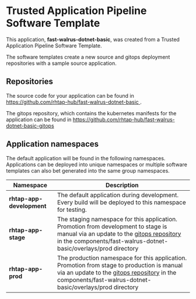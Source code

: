 # Trusted Application Pipeline Software Template

This application, **fast-walrus-dotnet-basic**, was created from a Trusted Application Pipeline Software Template.

The software templates create a new source and gitops deployment repositories with a sample source application. 

## Repositories

The source code for your application can be found in [https://github.com/rhtap-hub/fast-walrus-dotnet-basic ](https://github.com/rhtap-hub/fast-walrus-dotnet-basic ).
 
The gitops repository, which contains the kubernetes manifests for the application can be found in 
[https://github.com/rhtap-hub/fast-walrus-dotnet-basic-gitops ](https://github.com/rhtap-hub/fast-walrus-dotnet-basic-gitops ) 

## Application namespaces 

The default application will be found in the following namespaces. Applications can be deployed into unique namespaces or multiple software templates can also bet generated into the same group namespaces.  

|  Namespace   |  Description   |  
| -------- | -------- |   
| **rhtap-app-development** | The default application during development. Every build will be deployed to this namespace for testing. | 
| **rhtap-app-stage** | The staging namespace for this application. Promotion from development to stage is manual via an update to the [gitops repository](https://github.com/rhtap-hub/fast-walrus-dotnet-basic-gitops ) in the components/fast-walrus-dotnet-basic/overlays/prod directory |  
| **rhtap-app-prod** | The production namespace for this application. Promotion from stage to production is manual via an update to the [gitops repository](https://github.com/rhtap-hub/fast-walrus-dotnet-basic-gitops ) in the components/fast-walrus-dotnet-basic/overlays/prod directory | 